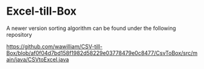 # Excel-till-Box

A newer version sorting algorithm can be found under the following repository

https://github.com/wawilliam/CSV-till-Box/blob/af0f04d7bd158f1982d58229e03778479e0c8477/CsvToBox/src/main/java/CSVtoExcel.java

